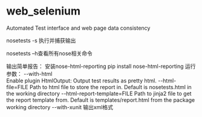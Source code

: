 # web_selenium
Automated Test interface and web page data consistency

nosetests -s 执行并捕获输出

nosetests  –h查看所有nose相关命令

输出简单报告：
  安装nose-html-reporting
  pip install nose-html-reporting
  运行参数：
  --with-html	
    Enable plugin HtmlOutput: Output test results as pretty html.
  --html-file=FILE
    Path to html file to store the report in. Default is nosetests.html in the working directory
  --html-report-template=FILE
    Path to jinja2 file to get the report template from. Default is templates/report.html from the package working directory
  --with-xunit
    输出xml格式
